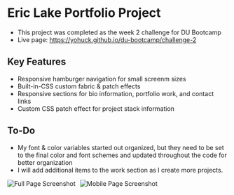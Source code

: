 # Eric Lake Portfolio Project
- This project was completed as the week 2 challenge for DU Bootcamp
- Live page: https://yohuck.github.io/du-bootcamp/challenge-2

## Key Features
- Responsive hamburger navigation for small screenm sizes
- Built-in-CSS custom fabric & patch effects
- Responsive sections for bio information, portfolio work, and contact links
- Custom CSS patch effect for project stack information

## To-Do
- My font & color variables started out organized, but they need to be set to the final color and font schemes and updated throughout the code for better organization
- I will add additional items to the work section as I create more projects.




<img src="/resources/screencapture-127-0-0-1-5501-challenge-2-index-html-2022-05-01-13_32_21.png"
     alt="Full Page Screenshot"
     style="float: left; margin-right: 10px;" />
     
<img src="/resources/screencapture-yohuck-github-io-du-bootcamp-challenge-2-2022-05-01-13_33_02.png"
     alt="Mobile Page Screenshot"
     style="float: left; margin-right: 10px;" />
     
     
